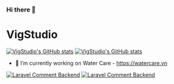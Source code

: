 ### Hi there 👋

<!--
**vigstudio/vigstudio** is a ✨ _special_ ✨ repository because its `README.md` (this file) appears on your GitHub profile.

Here are some ideas to get you started:

- 🔭 I’m currently working on ...
- 🌱 I’m currently learning ...
- 👯 I’m looking to collaborate on ...
- 🤔 I’m looking for help with ...
- 💬 Ask me about ...
- 📫 How to reach me: ...
- 😄 Pronouns: ...
- ⚡ Fun fact: ...
-->

# VigStudio
[![VigStudio's GitHub stats](https://readme-stats.clckblog.space/api?username=vigstudio)]()
[![VigStudio's GitHub stats](https://readme-stats.clckblog.space/api/wakatime?username=willianrod)](https://github.com/vigstudio)

- 🔭 I’m currently working on Water Care - https://watercare.vn

[![Laravel Comment Backend](https://readme-stats.clckblog.space/api/pin/?username=vigstudio&repo=vgcomments)](https://github.com/vigstudio/vgcomments)
[![Laravel Comment Backend](https://readme-stats.clckblog.space/api/pin/?username=vigstudio&repo=livewire-comments)](https://github.com/vigstudio/ivewire-comments)
